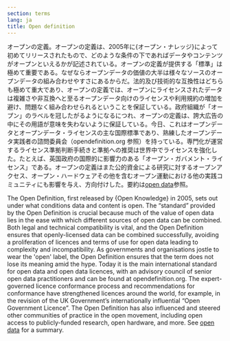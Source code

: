 ```yaml
---
section: terms
lang: ja
title: Open definition
---
```


オープンの定義。オープンの定義は、2005年に{オープン・ナレッジ}によって初めてリリースされたもので、どのような条件の下であればデータやコンテンツがオープンといえるかが記述されている。オープンの定義が提供する「標準」は極めて重要である。なぜならオープンデータの価値の大半は様々なソースのオープンデータの組み合わせやすさにあるからだ。法的及び技術的な互換性はどちらも極めて重大であり、オープンの定義では、オープンにライセンスされたデータは複雑さや非互換へと至るオープンデータ向けのライセンスや利用規約の増加を避け、問題なく組み合わせられるということを保証している。政府組織が「オープン」のラベルを冠したがるようになるにつれ、オープンの定義は、誇大広告の中にその用語が意味を失わないように保証している。今日、これはオープンデータとオープンデータ・ライセンスの主な国際標準であり、熟練したオープンデータ実践者の諮問委員会（opendefinition.org 参照）を持っている。専門化が運営するライセンス準拠判断手続きと準拠への推奨は世界中でライセンスを強化した。たとえば、英国政府の国際的に影響力のある「オープン・ガバメント・ライセンス」である。オープンの定義はまた公的資金による研究に対するオープンアクセス、オープン・ハードウェアその他を含むオープン運動における他の実践コミュニティにも影響を与え、方向付けした。要約は[open data](/glossary/ja/terms/open-data/)参照。

The Open Definition, first released by {Open Knowledge} in 2005, sets out under what conditions data and content is open. The “standard” provided by the Open Definition is crucial because much of the value of open data lies in the ease with which different sources of open data can be combined.  Both legal and technical compatibility is vital, and the Open Definition ensures that openly-licensed data can be combined successfully, avoiding a proliferation of licences and terms of use for open data leading to complexity and incompatibility. As governments and organisations jostle to wear the 'open' label, the Open Definition ensures that the term does not lose its meaning amid the hype. Today it is the main international standard for open data and open data licences, with an advisory council of senior open data practitioners and can be found at opendefinition.org. The expert-governed licence conformance process and recommendations for conformance have strengthened licences around the world, for example, in the revision of the UK Government’s internationally influential “Open Government Licence”. The Open Definition has also influenced and steered other communities of practice in the open movement, including open access to publicly-funded research, open hardware, and more.  See [open data](/glossary/en/terms/open-data/) for a summary.

